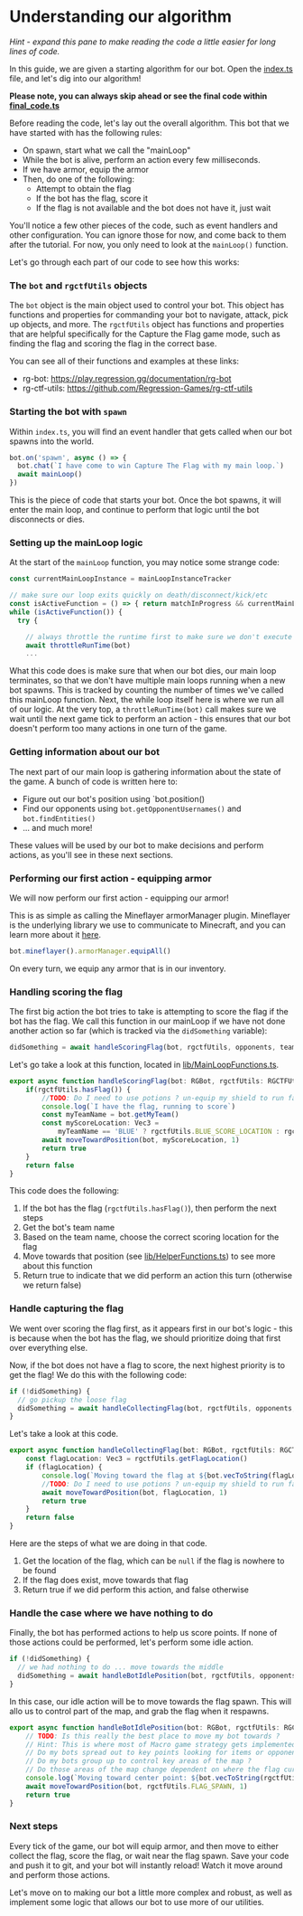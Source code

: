 # Understanding our algorithm

_Hint - expand this pane to make reading the code a little easier for long lines of code._

In this guide, we are given a starting algorithm for our bot. Open the [index.ts](#index.ts)
file, and let's dig into our algorithm! 

**Please note, you can always skip ahead or see the final code within [final_code.ts](#final_code.ts)**

Before reading the code, let's lay out the overall algorithm. This bot that we have
started with has the following rules:
* On spawn, start what we call the "mainLoop"
* While the bot is alive, perform an action every few milliseconds.
* If we have armor, equip the armor
* Then, do one of the following:
  * Attempt to obtain the flag
  * If the bot has the flag, score it
  * If the flag is not available and the bot does not have it, just wait

You'll notice a few other pieces of the code, such as event handlers and other configuration. You can ignore those for now, and come back to them after the tutorial.
For now, you only need to look at the `mainLoop()` function.

Let's go through each part of our code to see how this works:

### The `bot` and `rgctfUtils` objects

The `bot` object is the main object used to control your bot. This object has
functions and properties for commanding your bot to navigate, attack, pick up
objects, and more. The `rgctfUtils` object has functions and properties that
are helpful specifically for the Capture the Flag game mode, such as finding
the flag and scoring the flag in the correct base.

You can see all of their functions and examples at these links:

* rg-bot: https://play.regression.gg/documentation/rg-bot
* rg-ctf-utils: https://github.com/Regression-Games/rg-ctf-utils

### Starting the bot with `spawn`

Within `index.ts`, you will find an event handler that gets called when our bot
spawns into the world.

```typescript
bot.on('spawn', async () => {
  bot.chat(`I have come to win Capture The Flag with my main loop.`)
  await mainLoop()
})
```

This is the piece of code that starts your bot. Once the bot spawns, it will enter
the main loop, and continue to perform that logic until the bot disconnects
or dies.

### Setting up the mainLoop logic

At the start of the `mainLoop` function, you may notice some strange code:

```typescript
const currentMainLoopInstance = mainLoopInstanceTracker

// make sure our loop exits quickly on death/disconnect/kick/etc
const isActiveFunction = () => { return matchInProgress && currentMainLoopInstance === mainLoopInstanceTracker }
while (isActiveFunction()) {
  try {

    // always throttle the runtime first to make sure we don't execute too frequently and waste CPU
    await throttleRunTime(bot)
    ...
```

What this code does is make sure that when our bot dies, our main loop terminates, so that we don't
have multiple main loops running when a new bot spawns. This is tracked by counting the number
of times we've called this mainLoop function. Next, the while loop itself here is where we
run all of our logic. At the very top, a `throttleRunTime(bot)` call makes sure we wait until the next
game tick to perform an action - this ensures that our bot doesn't perform too many actions in
one turn of the game.

### Getting information about our bot

The next part of our main loop is gathering information about the state
of the game. A bunch of code is written here to:

* Figure out our bot's position using `bot.position()
* Find our opponents using `bot.getOpponentUsernames()` and `bot.findEntities()`
* ... and much more!

These values will be used by our bot to make decisions and perform actions, as you'll see in these next sections.

### Performing our first action - equipping armor

We will now perform our first action - equipping our armor! 

This is as simple as calling the Mineflayer armorManager plugin. Mineflayer is
the underlying library we use to communicate to Minecraft, and you can
learn more about it [here](https://mineflayer.prismarine.js.org/#/).

```typescript
bot.mineflayer().armorManager.equipAll()
```

On every turn, we equip any armor that is in our inventory.

### Handling scoring the flag

The first big action the bot tries to take is attempting to score the flag if the
bot has the flag. We call this function in our mainLoop if we have not done
another action so far (which is tracked via the `didSomething` variable):

```typescript
didSomething = await handleScoringFlag(bot, rgctfUtils, opponents, teamMates)
```

Let's go take a look at this function, located in [lib/MainLoopFunctions.ts](#lib/MainLoopFunctions.ts).

```typescript
export async function handleScoringFlag(bot: RGBot, rgctfUtils: RGCTFUtils, opponents: Entity[], teamMates: Entity[]): Promise<boolean> {
    if(rgctfUtils.hasFlag()) {
        //TODO: Do I need to use potions ? un-equip my shield to run faster ?
        console.log(`I have the flag, running to score`)
        const myTeamName = bot.getMyTeam()
        const myScoreLocation: Vec3 =
            myTeamName == 'BLUE' ? rgctfUtils.BLUE_SCORE_LOCATION : rgctfUtils.RED_SCORE_LOCATION
        await moveTowardPosition(bot, myScoreLocation, 1)
        return true
    }
    return false
}
```

This code does the following:
1. If the bot has the flag (`rgctfUtils.hasFlag()`), then perform the next steps
2. Get the bot's team name
3. Based on the team name, choose the correct scoring location for the flag
4. Move towards that position (see [lib/HelperFunctions.ts](#lib/HelperFunctions.ts)) to see more about this function
5. Return true to indicate that we did perform an action this turn (otherwise we return false)

### Handle capturing the flag

We went over scoring the flag first, as it appears first in our bot's logic - this is because when the bot has the flag, we should prioritize doing that first over everything else.

Now, if the bot does not have a flag to score, the next highest priority is to get the flag! We do this with the following code:

```typescript
if (!didSomething) {
  // go pickup the loose flag
  didSomething = await handleCollectingFlag(bot, rgctfUtils, opponents, teamMates)
}
```

Let's take a look at this code.

```typescript
export async function handleCollectingFlag(bot: RGBot, rgctfUtils: RGCTFUtils, opponents: Entity[], teamMates: Entity[]): Promise<boolean> {
    const flagLocation: Vec3 = rgctfUtils.getFlagLocation()
    if (flagLocation) {
        console.log(`Moving toward the flag at ${bot.vecToString(flagLocation)}`)
        //TODO: Do I need to use potions ? un-equip my shield to run faster ?
        await moveTowardPosition(bot, flagLocation, 1)
        return true
    }
    return false
}
```

Here are the steps of what we are doing in that code.

1. Get the location of the flag, which can be `null` if the flag is nowhere to be found
2. If the flag does exist, move towards that flag
3. Return true if we did perform this action, and false otherwise

### Handle the case where we have nothing to do

Finally, the bot has performed actions to help us score points. If none of those actions
could be performed, let's perform some idle action.

```typescript
if (!didSomething) {
  // we had nothing to do ... move towards the middle
  didSomething = await handleBotIdlePosition(bot, rgctfUtils, opponents, teamMates)
}
```

In this case, our idle action will be to move towards the flag spawn. This will allo
us to control part of the map, and grab the flag when it respawns.

```typescript
export async function handleBotIdlePosition(bot: RGBot, rgctfUtils: RGCTFUtils, opponents: Entity[], teamMates: Entity[]): Promise<boolean> {
    // TODO: Is this really the best place to move my bot towards ?
    // Hint: This is where most of Macro game strategy gets implemented
    // Do my bots spread out to key points looking for items or opponents ?
    // Do my bots group up to control key areas of the map ?
    // Do those areas of the map change dependent on where the flag currently is ?
    console.log(`Moving toward center point: ${bot.vecToString(rgctfUtils.FLAG_SPAWN)}`)
    await moveTowardPosition(bot, rgctfUtils.FLAG_SPAWN, 1)
    return true
}
```

### Next steps

Every tick of the game, our bot will equip armor, and then move to either collect the flag, score the flag, or wait near the flag spawn. Save your code and push it to git,
and your bot will instantly reload! Watch it move around and perform those actions.

Let's move on to making our bot a little more complex and robust, as well as implement some
logic that allows our bot to use more of our utilities.